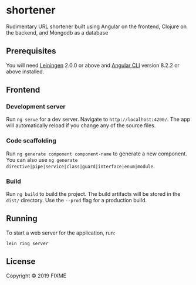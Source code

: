 # shortener

Rudimentary URL shortener built using Angular on the frontend, Clojure on the backend, and Mongodb as a database

## Prerequisites

You will need [Leiningen][] 2.0.0 or above and [Angular CLI][] version 8.2.2 or above installed.

[leiningen]: https://github.com/technomancy/leiningen
[Angular CLI]: https://github.com/angular/angular-cli


## Frontend

### Development server

Run `ng serve` for a dev server. Navigate to `http://localhost:4200/`. The app will automatically reload if you change any of the source files.

### Code scaffolding

Run `ng generate component component-name` to generate a new component. You can also use `ng generate directive|pipe|service|class|guard|interface|enum|module`.

### Build

Run `ng build` to build the project. The build artifacts will be stored in the `dist/` directory. Use the `--prod` flag for a production build.


## Running

To start a web server for the application, run:

    lein ring server

## License

Copyright © 2019 FIXME
